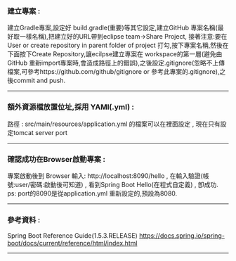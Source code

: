 ### 建立專案 :
建立Gradle專案,設定好 build.gradle(重要)等其它設定,建立GitHub 專案名稱(最好取一樣名稱),把建立好的URL帶到eclipse team->Share Project,
 接著注意:要在 User or create repository in parent folder of project 打勾,按下專案名稱,然後在下面按下Create Repository,讓ecilpse建立專案在  workspace的第一層(避免由GitHub 重新import專案時,會造成路徑上的錯誤),之後設定.gitignore(忽略不上傳檔案,可參考https://github.com/github/gitignore or 參考此專案的.gitignore),之後commit and push.
***
### 額外資源檔放置位址,採用 YAMl(.yml) :
路徑 : src/main/resources/application.yml 的檔案可以在裡面設定 , 現在只有設定tomcat server port
***
### 確認成功在Browser啟動專案 :
專案啟動後到 Browser 輸入: http://localhost:8090/hello , 在輸入驗證(帳號:user/密碼:啟動後可知道) , 看到Spring Boot Hello(在程式自定義) , 卽成功.
ps: port的8090是從application.yml 重新設定的,預設為8080.
***
### 參考資料 : 
Spring Boot Reference Guide(1.5.3.RELEASE) https://docs.spring.io/spring-boot/docs/current/reference/html/index.html
***
